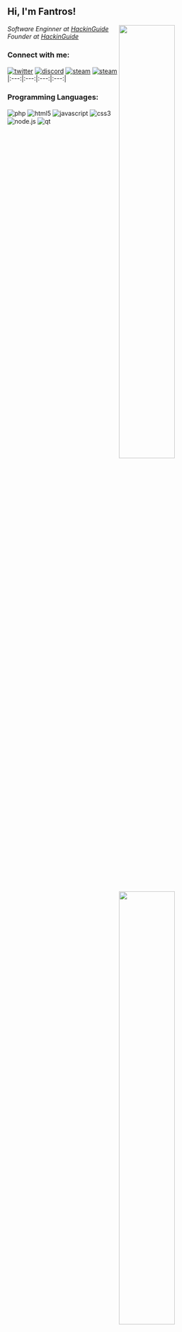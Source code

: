 <h2>Hi, I'm Fantros!</h2>

<img width="50%" align="right" src="https://github-readme-stats.vercel.app/api?username=fantros&count_private=true&show_icons=true&theme=dark&hide_border=true&include_all_commits=true">

<img width="50%" align="right" src="https://github-readme-stats.vercel.app/api/top-langs/?username=fantros&theme=dark&hide_border=true&layout=compact">
<p><em>Software Enginner at <a href="https://hackinguide.net/">HackinGuide</a></br>Founder at <a href="https://hackinguide.net/">HackinGuide</a></em></p>

### Connect with me:

<a href="https://twitter.com/fastspiddy" target="_blank"><img align="center" alt="twitter" src="https://img.shields.io/badge/-Twitter-1DA1F2?style=flat-square&logo=twitter&logoColor=white" /></a> <a href="https://bit.ly/3bKqPEl" target="_blank"><img align="center" alt="discord" src="https://img.shields.io/badge/-Discord-7289DA?style=flat-square&logo=discord&logoColor=white" /></a> <a href="https://steamcommunity.com/id/fantros" target="_blank"><img align="center" alt="steam" src="https://img.shields.io/badge/-Steam-171a21?style=flat-square&logo=steam&logoColor=white" /></a> <a href="https://hackinguide.net/members/fantros.1/" target="_blank"><img align="center" alt="steam" src="https://img.shields.io/badge/HG-HackinGuide-262D39" /></a>
|:---:|:---:|:---:|:---:|

### Programming Languages:

<img alt="php" align="center" src="https://img.shields.io/badge/-PHP-8892BF?style=flat-square&logo=php&logoColor=white" /> <img alt="html5" align="center" src="https://img.shields.io/badge/-HTML5-E34F26?style=flat-square&logo=html5&logoColor=white" /> <img alt="javascript" align="center" src="https://img.shields.io/badge/-Javascript-edb200?style=flat-square&logo=javascript&logoColor=white" /> <img alt="css3" align="center" src="https://img.shields.io/badge/-CSS3-2A93CA?style=flat-square&logo=css3&logoColor=white" /> <img alt="node.js" align="center" src="https://img.shields.io/badge/-Node.Js-43853d?style=flat-square&logo=node.js&logoColor=white" /> <img alt="qt" align="center" src="https://img.shields.io/badge/-QT-3FC74F?style=flat-square&logo=qt&logoColor=white" />
